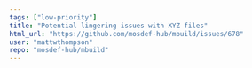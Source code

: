```yaml
---
tags: ["low-priority"]
title: "Potential lingering issues with XYZ files"
html_url: "https://github.com/mosdef-hub/mbuild/issues/678"
user: "mattwthompson"
repo: "mosdef-hub/mbuild"
---
```


